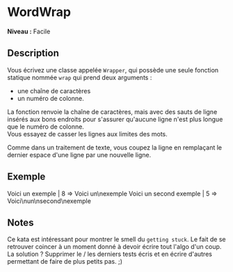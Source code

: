 # WordWrap

**Niveau :** Facile

## Description

Vous écrivez une classe appelée `Wrapper`, qui possède une seule fonction statique nommée `wrap` qui prend deux arguments : 
 - une chaîne de caractères 
 - un numéro de colonne. 

La fonction renvoie la chaîne de caractères, mais avec des sauts de ligne insérés aux bons endroits pour s'assurer qu'aucune ligne n'est plus longue que le numéro de colonne.  
Vous essayez de casser les lignes aux limites des mots.

Comme dans un traitement de texte, vous coupez la ligne en remplaçant le dernier espace d'une ligne par une nouvelle ligne.

## Exemple

Voici un exemple | 8 => Voici un\nexemple
Voici un second exemple | 5 => Voici\nun\nsecond\nexemple 

## Notes 

Ce kata est intéressant pour montrer le smell du `getting stuck`. Le fait de se retrouver coincer à un moment donné à devoir écrire tout l'algo d'un coup.  
La solution ? Supprimer le / les derniers tests écris et en écrire d'autres permettant de faire de plus petits pas. ;)